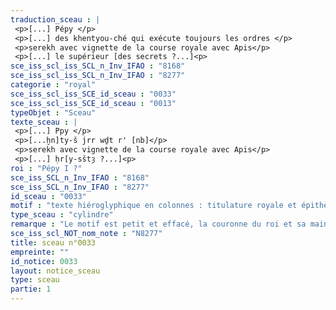 ```yaml
---
traduction_sceau : |
 <p>[...] Pépy </p>
 <p>[...] des khentyou-ché qui exécute toujours les ordres </p>
 <p>serekh avec vignette de la course royale avec Apis</p>
 <p>[...] le supérieur [des secrets ?...]<p>
sce_iss_scl_iss_SCL_n_Inv_IFAO : "8168"
sce_iss_scl_iss_SCL_n_Inv_IFAO : "8277"
categorie : "royal"
sce_iss_scl_iss_SCE_id_sceau : "0033"
sce_iss_scl_iss_SCE_id_sceau : "0013"
typeObjet : "Sceau"
texte_sceau : |
 <p>[...] Ppy </p>
 <p>[...ḫn]ty-š jrr wḏt r' [nb]</p>
 <p>serekh avec vignette de la course royale avec Apis</p>
 <p>[...] ḥr[y-sštȝ ?...]<p>
roi : "Pépy I ?"
sce_iss_SCL_n_Inv_IFAO : "8168"
sce_iss_SCL_n_Inv_IFAO : "8277"
id_sceau : "0033"
motif : "texte hiéroglyphique en colonnes : titulature royale et épithètes de fonctionnaire."
type_sceau : "cylindre"
remarque : "Le motif est petit et effacé, la couronne du roi et sa main droite sont peu visibles. Le fragment  présenté à droite est d'un style tout à fait différent et correspond au sceau 0013. Il pourrait néanmoins avoir été imprimé par le même sceau. "
sce_iss_scl_NOT_nom_note : "N8277"
title: sceau n°0033
empreinte: ""
id_notice: 0033
layout: notice_sceau
type: sceau
partie: 1
---
```

